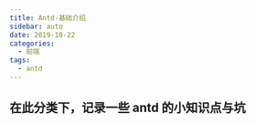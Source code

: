 ```yaml
---
title: Antd-基础介绍
sidebar: auto
date: 2019-10-22
categories:
  - 前端
tags:
  - antd
---
```


## 在此分类下，记录一些 antd 的小知识点与坑
